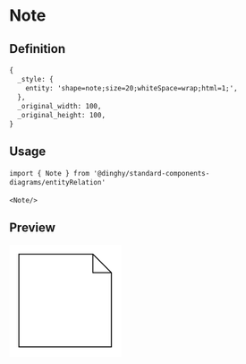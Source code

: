 # Note

## Definition

```
{
  _style: { 
    entity: 'shape=note;size=20;whiteSpace=wrap;html=1;',
  },
  _original_width: 100,
  _original_height: 100,
}
```

## Usage

```
import { Note } from '@dinghy/standard-components-diagrams/entityRelation'

<Note/>
```

## Preview

<img src="./note.png" width="200"/>
